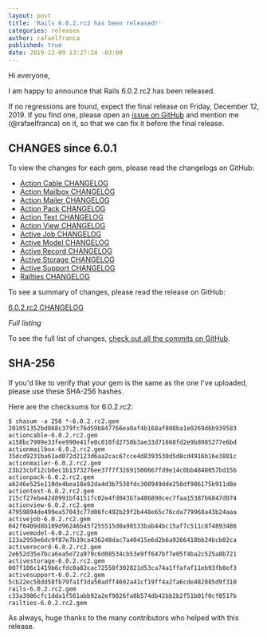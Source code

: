 ```yaml
---
layout: post
title: 'Rails 6.0.2.rc2 has been released!'
categories: releases
author: rafaelfranca
published: true
date: 2019-12-09 13:27:24 -03:00
---
```

Hi everyone,

I am happy to announce that Rails 6.0.2.rc2 has been released.

If no regressions are found, expect the final release on Friday, December 12, 2019.
If you find one, please open an [issue on GitHub](https://github.com/rails/rails/issues/new)
and mention me (@rafaelfranca) on it, so that we can fix it before the final release.

## CHANGES since 6.0.1

To view the changes for each gem, please read the changelogs on GitHub:
* [Action Cable CHANGELOG](https://github.com/rails/rails/blob/v6.0.2.rc2/actioncable/CHANGELOG.md)
* [Action Mailbox CHANGELOG](https://github.com/rails/rails/blob/v6.0.2.rc2/actionmailbox/CHANGELOG.md)
* [Action Mailer CHANGELOG](https://github.com/rails/rails/blob/v6.0.2.rc2/actionmailer/CHANGELOG.md)
* [Action Pack CHANGELOG](https://github.com/rails/rails/blob/v6.0.2.rc2/actionpack/CHANGELOG.md)
* [Action Text CHANGELOG](https://github.com/rails/rails/blob/v6.0.2.rc2/actiontext/CHANGELOG.md)
* [Action View CHANGELOG](https://github.com/rails/rails/blob/v6.0.2.rc2/actionview/CHANGELOG.md)
* [Active Job CHANGELOG](https://github.com/rails/rails/blob/v6.0.2.rc2/activejob/CHANGELOG.md)
* [Active Model CHANGELOG](https://github.com/rails/rails/blob/v6.0.2.rc2/activemodel/CHANGELOG.md)
* [Active Record CHANGELOG](https://github.com/rails/rails/blob/v6.0.2.rc2/activerecord/CHANGELOG.md)
* [Active Storage CHANGELOG](https://github.com/rails/rails/blob/v6.0.2.rc2/activestorage/CHANGELOG.md)
* [Active Support CHANGELOG](https://github.com/rails/rails/blob/v6.0.2.rc2/activesupport/CHANGELOG.md)
* [Railties CHANGELOG](https://github.com/rails/rails/blob/v6.0.2.rc2/railties/CHANGELOG.md)

To see a summary of changes, please read the release on GitHub:

[6.0.2.rc2 CHANGELOG](https://github.com/rails/rails/releases/tag/v6.0.2.rc2)

*Full listing*

To see the full list of changes, [check out all the commits on
GitHub](https://github.com/rails/rails/compare/v6.0.1...v6.0.2.rc2).

## SHA-256

If you'd like to verify that your gem is the same as the one I've uploaded,
please use these SHA-256 hashes.

Here are the checksums for 6.0.2.rc2:

```
$ shasum -a 256 *-6.0.2.rc2.gem
201051352bd868c379fc76d59b847766ea0af4b168af808ba1e0269d6b939583  actioncable-6.0.2.rc2.gem
a158bc7909e33fee990e41fe0c010fd2750b3ae33d71668fd2e9b8985277e6bd  actionmailbox-6.0.2.rc2.gem
35dcd9231ba61ad072d2123d6aa2cac67cce4d8393530d5d8cd4916b16e3801c  actionmailer-6.0.2.rc2.gem
23b23cbf12cb8ec1b1373276ee37f7f32691500667fd9e14c0bb4848057bd15b  actionpack-6.0.2.rc2.gem
a6246e525e110de4bea18e82da4d3b7538fdc308949dde250df986175b911d8e  actiontext-6.0.2.rc2.gem
215cf27ebe42d8991bf4151fc02e4fd043b7a486890cec7faa15387b6847d074  actionview-6.0.2.rc2.gem
47959894de499ea57043c77d06fc492b29f2b448e65c76cda779968a43b24aaa  activejob-6.0.2.rc2.gem
042f0409d8b109d96246b45f255515d0a98533bab44bc15af7c511c8f4893486  activemodel-6.0.2.rc2.gem
123a2959e6dc9f87e7b39ca436248dac7a40415e6d2b6a9266418bb24bcb02ca  activerecord-6.0.2.rc2.gem
2e652d35e7bca6ea5e72a979c6d08534cb53e9ff647bf7e05f4ba2c525a8b721  activestorage-6.0.2.rc2.gem
007f106c1419b6cfdc0a82cac72550f302821d53ca74a1ffafaf11eb93fb0ef3  activesupport-6.0.2.rc2.gem
5cb22ec58dd58fb79fa1f3da50adff4692a41cf19ff4a2fa6cde482885d9f310  rails-6.0.2.rc2.gem
c33a3986cfc1dda1f561abb92a2ef9826fa0b574db42bb2b2f51b01f0cf0517b  railties-6.0.2.rc2.gem
```

As always, huge thanks to the many contributors who helped with this release.

